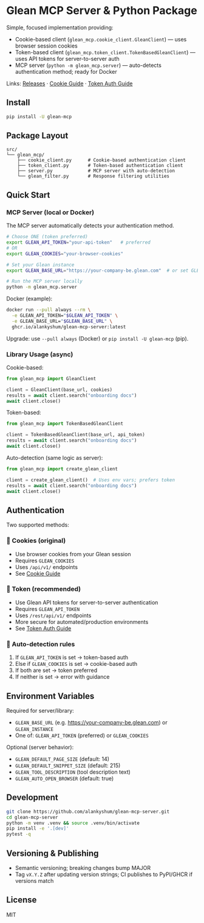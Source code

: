 # Glean MCP Server & Python Package

Simple, focused implementation providing:

- Cookie-based client (`glean_mcp.cookie_client.GleanClient`) — uses browser session cookies
- Token-based client (`glean_mcp.token_client.TokenBasedGleanClient`) — uses API tokens for server-to-server auth
- MCP server (`python -m glean_mcp.server`) — auto-detects authentication method; ready for Docker

Links: [Releases](https://github.com/alankyshum/glean-mcp-server/releases) · [Cookie Guide](docs/COOKIES.md) · [Token Auth Guide](docs/TOKEN_BASED_AUTH.md)

## Install
```bash
pip install -U glean-mcp
```

## Package Layout
```
src/
└── glean_mcp/
    ├── cookie_client.py      # Cookie-based authentication client
    ├── token_client.py       # Token-based authentication client
    ├── server.py             # MCP server with auto-detection
    └── glean_filter.py       # Response filtering utilities
```

## Quick Start

### MCP Server (local or Docker)
The MCP server automatically detects your authentication method.

```bash
# Choose ONE (token preferred)
export GLEAN_API_TOKEN="your-api-token"   # preferred
# OR
export GLEAN_COOKIES="your-browser-cookies"

# Set your Glean instance
export GLEAN_BASE_URL="https://your-company-be.glean.com"  # or set GLEAN_INSTANCE=your-company

# Run the MCP server locally
python -m glean_mcp.server
```

Docker (example):
```bash
docker run --pull always --rm \
  -e GLEAN_API_TOKEN="$GLEAN_API_TOKEN" \
  -e GLEAN_BASE_URL="$GLEAN_BASE_URL" \
  ghcr.io/alankyshum/glean-mcp-server:latest
```
Upgrade: use `--pull always` (Docker) or `pip install -U glean-mcp` (pip).

### Library Usage (async)

Cookie-based:
```python
from glean_mcp import GleanClient

client = GleanClient(base_url, cookies)
results = await client.search("onboarding docs")
await client.close()
```

Token-based:
```python
from glean_mcp import TokenBasedGleanClient

client = TokenBasedGleanClient(base_url, api_token)
results = await client.search("onboarding docs")
await client.close()
```

Auto-detection (same logic as server):
```python
from glean_mcp import create_glean_client

client = create_glean_client()  # Uses env vars; prefers token
results = await client.search("onboarding docs")
await client.close()
```

## Authentication

Two supported methods:

### 🍪 Cookies (original)
- Use browser cookies from your Glean session
- Requires `GLEAN_COOKIES`
- Uses `/api/v1/` endpoints
- See [Cookie Guide](docs/COOKIES.md)

### 🔑 Token (recommended)
- Use Glean API tokens for server-to-server authentication
- Requires `GLEAN_API_TOKEN`
- Uses `/rest/api/v1/` endpoints
- More secure for automated/production environments
- See [Token Auth Guide](docs/TOKEN_BASED_AUTH.md)

### 🤖 Auto-detection rules
1) If `GLEAN_API_TOKEN` is set → token-based auth
2) Else if `GLEAN_COOKIES` is set → cookie-based auth
3) If both are set → token preferred
4) If neither is set → error with guidance

## Environment Variables

Required for server/library:
- `GLEAN_BASE_URL` (e.g. https://your-company-be.glean.com) or `GLEAN_INSTANCE`
- One of: `GLEAN_API_TOKEN` (preferred) or `GLEAN_COOKIES`

Optional (server behavior):
- `GLEAN_DEFAULT_PAGE_SIZE` (default: 14)
- `GLEAN_DEFAULT_SNIPPET_SIZE` (default: 215)
- `GLEAN_TOOL_DESCRIPTION` (tool description text)
- `GLEAN_AUTO_OPEN_BROWSER` (default: true)

## Development
```bash
git clone https://github.com/alankyshum/glean-mcp-server.git
cd glean-mcp-server
python -m venv .venv && source .venv/bin/activate
pip install -e '.[dev]'
pytest -q
```

## Versioning & Publishing
- Semantic versioning; breaking changes bump MAJOR
- Tag `vX.Y.Z` after updating version strings; CI publishes to PyPI/GHCR if versions match

## License
MIT
